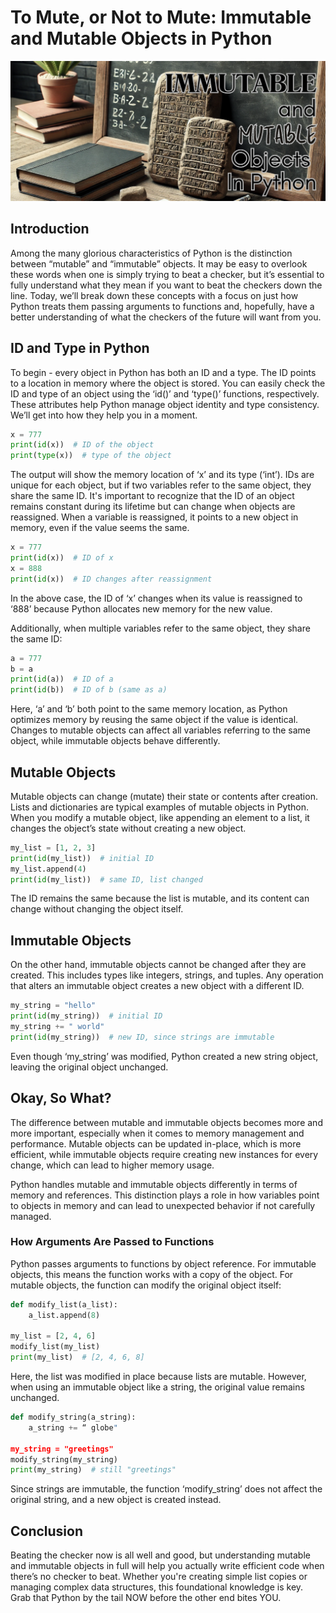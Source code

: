 # To Mute, or Not to Mute: Immutable and Mutable Objects in Python

![Immutable and Mutable Objects](https://github.com/internashionalist/atlas-higher_level_programming/blob/main/python-everything_is_object/mutable2.png)


## Introduction
Among the many glorious characteristics of Python is the distinction between “mutable” and “immutable” objects. It may be easy to overlook these words when one is simply trying to beat a checker, but it’s essential to fully understand what they mean if you want to beat the checkers down the line. Today, we’ll break down these concepts with a focus on just how Python treats them passing arguments to functions and, hopefully, have a better understanding of what the checkers of the future will want from you.


## ID and Type in Python
To begin - every object in Python has both an ID and a type. The ID points to a location in memory where the object is stored. You can easily check the ID and type of an object using the ‘id()’ and ‘type()’ functions, respectively. These attributes help Python manage object identity and type consistency. We’ll get into how they help you in a moment.

```python
x = 777
print(id(x))  # ID of the object
print(type(x))  # type of the object
```

The output will show the memory location of ‘x’ and its type (‘int’). IDs are unique for each object, but if two variables refer to the same object, they share the same ID. It's important to recognize that the ID of an object remains constant during its lifetime but can change when objects are reassigned. When a variable is reassigned, it points to a new object in memory, even if the value seems the same.

```python
x = 777
print(id(x))  # ID of x
x = 888
print(id(x))  # ID changes after reassignment
```

In the above case, the ID of ‘x’ changes when its value is reassigned to ‘888’ because Python allocates new memory for the new value.

Additionally, when multiple variables refer to the same object, they share the same ID:

```python
a = 777
b = a
print(id(a))  # ID of a
print(id(b))  # ID of b (same as a)
```

Here, ‘a’ and ‘b’ both point to the same memory location, as Python optimizes memory by reusing the same object if the value is identical. Changes to mutable objects can affect all variables referring to the same object, while immutable objects behave differently.


## Mutable Objects
Mutable objects can change (mutate) their state or contents after creation. Lists and dictionaries are typical examples of mutable objects in Python. When you modify a mutable object, like appending an element to a list, it changes the object’s state without creating a new object. 

```python
my_list = [1, 2, 3]
print(id(my_list))  # initial ID
my_list.append(4)
print(id(my_list))  # same ID, list changed
```

The ID remains the same because the list is mutable, and its content can change without changing the object itself.


## Immutable Objects
On the other hand, immutable objects cannot be changed after they are created. This includes types like integers, strings, and tuples. Any operation that alters an immutable object creates a new object with a different ID.

```python
my_string = "hello"
print(id(my_string))  # initial ID
my_string += " world"
print(id(my_string))  # new ID, since strings are immutable
```

Even though ‘my_string’ was modified, Python created a new string object, leaving the original object unchanged.

## Okay, So What?
The difference between mutable and immutable objects becomes more and more important, especially when it comes to memory management and performance. Mutable objects can be updated in-place, which is more efficient, while immutable objects require creating new instances for every change, which can lead to higher memory usage.

Python handles mutable and immutable objects differently in terms of memory and references. This distinction plays a role in how variables point to objects in memory and can lead to unexpected behavior if not carefully managed.

### How Arguments Are Passed to Functions
Python passes arguments to functions by object reference. For immutable objects, this means the function works with a copy of the object. For mutable objects, the function can modify the original object itself:

```python
def modify_list(a_list):
    a_list.append(8)

my_list = [2, 4, 6]
modify_list(my_list)
print(my_list)  # [2, 4, 6, 8]
```

Here, the list was modified in place because lists are mutable. However, when using an immutable object like a string, the original value remains unchanged.

```python
def modify_string(a_string):
    a_string += “ globe"

my_string = "greetings"
modify_string(my_string)
print(my_string)  # still "greetings"
```

Since strings are immutable, the function ‘modify_string’ does not affect the original string, and a new object is created instead.


## Conclusion
Beating the checker now is all well and good, but understanding mutable and immutable objects in full will help you actually write efficient code when there’s no checker to beat. Whether you're creating simple list copies or managing complex data structures, this foundational knowledge is key. Grab that Python by the tail NOW before the other end bites YOU.
